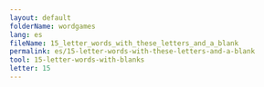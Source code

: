 ```yaml
---
layout: default
folderName: wordgames
lang: es
fileName: 15_letter_words_with_these_letters_and_a_blank
permalink: es/15-letter-words-with-these-letters-and-a-blank
tool: 15-letter-words-with-blanks
letter: 15
---
```

